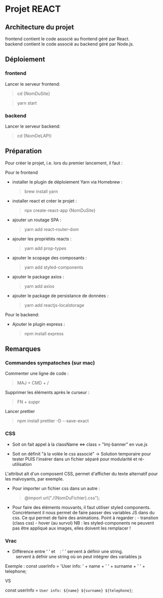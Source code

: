 # Projet REACT

## Architecture du projet

frontend contient le code associé au frontend géré par React.  
backend contient le code associé au backend géré par Node.js.

## Déploiement

### frontend

Lancer le serveur frontend:

> cd {NomDuSite}

> yarn start

### backend

Lancer le serveur backend:

> cd {NomDeLAPI}

## Préparation

Pour créer le projet, i.e. lors du premier lancement, il faut :

Pour le frontend

-   installer le plugin de déploiement Yarn via Homebrew :
    > brew install yarn
-   installer react et créer le projet :
    > npx create-react-app {NomDuSite}
-   ajouter un routage SPA :
    > yarn add react-router-dom
-   ajouter les propriétés reacts :
    > yarn add prop-types
-   ajouter le scopage des composants :
    > yarn add styled-components
-   ajouter le package axios :
    > yarn add axios
-   ajouter le package de persistance de données :
    > yarn add reactjs-localstorage

Pour le backend:

-   Ajouter le plugin express :
    > npm install express

## Remarques

### Commandes sympatoches (sur mac)

Commenter une ligne de code :

> MAJ + CMD + /

Supprimer les éléments après le curseur :

> FN + suppr

Lancer prettier

> npm install prettier -D --save-exact

### CSS

-   Soit on fait appel à la className <=> class = "lmj-banner" en vue.js

-   Soit on définit "à la volée le css associé"
    -> Solution temporaire pour tester PUIS l'insérer dans un fichier séparé pour modularité et ré-utilisation

L'attribut alt d'un composent CSS, permet d'afficher du texte alternatif pour les malvoyants, par exemple.

-   Pour importer un fichier css dans un autre :

    > @import url("./{NomDuFichier}.css");

-   Pour faire des éléments mouvants, il faut utiliser styled components.
    Concrètement il nous permet de faire passer des variables JS dans du css.
    Ce qui permet de faire des animations.
    Point à regarder : - transtion (class css) - hover (au survol)
    NB : les styled-components ne peuvent pas être appliqué aux images, elles doivent les remplacer !

### Vrac

-   Différence entre ' ' et ` ` :
    ' ' servent à définir une string.  
     ` ` servent à défnir une string où on peut intégrer des variables js

Exemple :
const userInfo = 'User info: ' + name + ' ' + surname + ' ' + telephone;

VS

const userInfo = `User info: ${name} ${surname} ${telephone}`;
